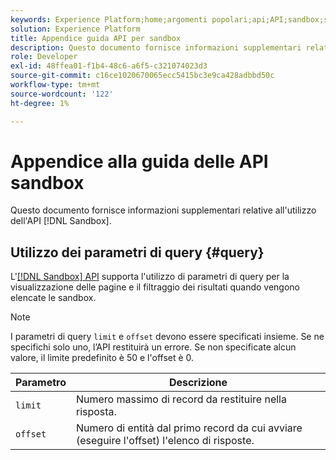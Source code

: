 ```yaml
---
keywords: Experience Platform;home;argomenti popolari;api;API;sandbox;sandbox;sandbox;sandbox;sandbox
solution: Experience Platform
title: Appendice guida API per sandbox
description: Questo documento fornisce informazioni supplementari relative all’utilizzo dell’API Sandbox.
role: Developer
exl-id: 48ffea01-f1b4-48c6-a6f5-c321074023d3
source-git-commit: c16ce1020670065ecc5415bc3e9ca428adbbd50c
workflow-type: tm+mt
source-wordcount: '122'
ht-degree: 1%

---
```


# Appendice alla guida delle API sandbox

Questo documento fornisce informazioni supplementari relative all&#39;utilizzo dell&#39;API [!DNL Sandbox].

## Utilizzo dei parametri di query {#query}

L&#39;[[!DNL Sandbox] API](https://www.adobe.io/experience-platform-apis/references/sandbox) supporta l&#39;utilizzo di parametri di query per la visualizzazione delle pagine e il filtraggio dei risultati quando vengono elencate le sandbox.

>[!NOTE]
>
>I parametri di query `limit` e `offset` devono essere specificati insieme. Se ne specifichi solo uno, l’API restituirà un errore. Se non specificate alcun valore, il limite predefinito è 50 e l&#39;offset è 0.

| Parametro | Descrizione |
| --- | --- |
| `limit` | Numero massimo di record da restituire nella risposta. |
| `offset` | Numero di entità dal primo record da cui avviare (eseguire l&#39;offset) l&#39;elenco di risposte. |
